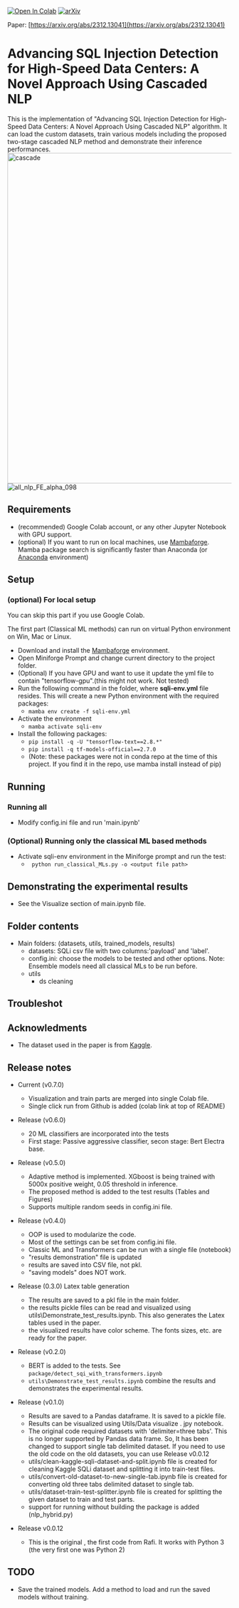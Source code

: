 [![Open In Colab](https://colab.research.google.com/assets/colab-badge.svg)](https://colab.research.google.com/github/gdrlab/cascaded-sqli-detection/blob/main/main.ipynb)
[![arXiv](https://img.shields.io/badge/arXiv-2312.13041-b31b1b.svg)](https://arxiv.org/abs/2312.13041)

Paper: [https://arxiv.org/abs/2312.13041](https://arxiv.org/abs/2312.13041)

# Advancing SQL Injection Detection for High-Speed Data Centers: A Novel Approach Using Cascaded NLP
This is the implementation of "Advancing SQL Injection Detection for High-Speed Data Centers: A Novel Approach Using Cascaded NLP" algorithm. It can load the custom datasets, train various models including the proposed two-stage cascaded NLP method and demonstrate their inference performances. 
<img width="741" alt="cascade" src="https://user-images.githubusercontent.com/6195512/232533613-5eb44761-1967-43e8-91a0-b064a6513107.png">
![all_nlp_FE_alpha_098](https://github.com/gdrlab/rafi-sqli-detection/assets/6195512/a53142d1-b4c2-4340-bd1b-def137120c20)



## Requirements  

- (recommended) Google Colab account, or any other Jupyter Notebook with GPU support.
- (optional) If you want to run on local machines, use [Mambaforge](https://github.com/conda-forge/miniforge#mambaforge). Mamba package search is significantly faster than Anaconda (or [Anaconda](https://www.anaconda.com/products/distribution) environment)
## Setup
### (optional) For local setup 
You can skip this part if you use Google Colab. 

The first part (Classical ML methods) can run on virtual Python environment on Win, Mac or Linux.

- Download and install the [Mambaforge](https://github.com/conda-forge/miniforge#mambaforge) environment.
- Open Miniforge Prompt and change current directory to the project folder. 
- (Optional) If you have GPU and want to use it update the yml file to contain "tensorflow-gpu".(this might not work. Not tested)
- Run the following command in the folder, where **sqli-env.yml** file resides. This will create a new Python environment with the required packages:
    -  ``` mamba env create -f sqli-env.yml ```
- Activate the environment
    - ``` mamba activate sqli-env ```
- Install the following packages:
    - ``` pip install -q -U "tensorflow-text==2.8.*" ```
    - ``` pip install -q tf-models-official==2.7.0 ```
    - (Note: these packages were not in conda repo at the time of this project. If you find it in the repo, use mamba install instead of pip)


## Running
### Running all
- Modify config.ini file and run 'main.ipynb'

### (Optional) Running only the classical ML based methods
- Activate sqli-env environment in the Miniforge prompt and run the test:
    - ``` python run_classical_MLs.py -o <output file path>```


## Demonstrating the experimental results

- See the Visualize section of main.ipynb file.

## Folder contents
- Main folders: (datasets, utils, trained_models, results)
  - datasets: SQLi csv file with two columns:'payload' and 'label'.
  - config.ini: choose the models to be tested and other options. Note: Ensemble models need all classical MLs to be run before.
  - utils   
    - ds cleaning

## Troubleshot


## Acknowledments
- The dataset used in the paper is from [Kaggle](https://www.kaggle.com/datasets/sajid576/sql-injection-dataset).
## Release notes
- Current (v0.7.0)
  - Visualization and train parts are merged into single Colab file.
  - Single click run from Github is added (colab link at top of README)
- Release (v0.6.0)
  - 20 ML classifiers are incorporated into the tests
  - First stage: Passive aggressive classifier, secon stage: Bert Electra base.
- Release (v0.5.0)
  - Adaptive method is implemented. XGboost is being trained with 5000x positive weight, 0.05 threshold in inference.
  - The proposed method is added to the test results (Tables and Figures)
  - Supports multiple random seeds in config.ini file.
- Release (v0.4.0)
  - OOP is used to modularize the code.
  - Most of the settings can be set from config.ini file.
  - Classic ML and Transformers can be run with a single file (notebook)
  - "results demonstration" file is updated
  - results are saved into CSV file, not pkl.
  - "saving models" does NOT work.
- Release (0.3.0) Latex table generation
  - The results are saved to a pkl file in the main folder.
  - the results pickle files can be read and visualized using utils\Demonstrate_test_results.ipynb. This also generates the Latex tables used in the paper.
  - the visualized results have color scheme. The fonts sizes, etc. are ready for the paper.
- Release (v0.2.0)
    - BERT is added to the tests. See ``` package/detect_sqi_with_transformers.ipynb ```
    - ``` utils\Demonstrate_test_results.ipynb ``` combine the results and demonstrates the experimental results.
- Release (v0.1.0)
    - Results are saved to a Pandas dataframe. It is saved to a pickle file.
    - Results can be visualized using Utils/Data visualize . jpy notebook.
    - The original code required datasets with 'delimiter=three tabs'. This is no longer supported by Pandas data frame. So, It has been changed to support single tab delimited dataset. If you need to use the old code on the old datasets, you can use Release v0.0.12
	- utils/clean-kaggle-sqli-dataset-and-split.ipynb file is created for cleaning Kaggle SQLi dataset and splitting it into train-test files.
	- utils/convert-old-dataset-to-new-single-tab.ipynb file is created for converting old three tabs delimited dataset to single tab.
	- utils/dataset-train-test-splitter.ipynb file is created for splitting the given dataset to train and test parts.
	- support for running without building the package is added (nlp_hybrid.py)

- Release v0.0.12

    - This is the original , the first code from Rafi. It works with Python 3 (the very first one was Python 2)

## TODO
- Save the trained models. Add a method to load and run the saved models without training.


 
